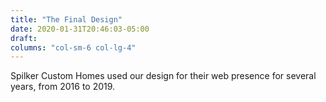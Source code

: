 ```yaml
---
title: "The Final Design"
date: 2020-01-31T20:46:03-05:00
draft: 
columns: "col-sm-6 col-lg-4"
---
```

Spilker Custom Homes used our design for their web presence for several years, from 2016 to 2019.